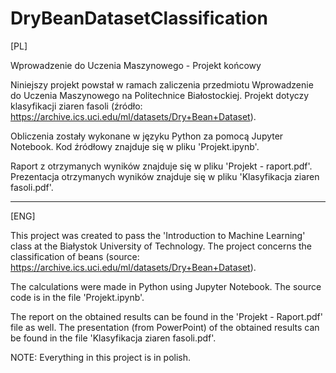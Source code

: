 # DryBeanDatasetClassification

[PL]

Wprowadzenie do Uczenia Maszynowego - Projekt końcowy

Niniejszy projekt powstał w ramach zaliczenia przedmiotu Wprowadzenie do Uczenia Maszynowego na Politechnice Białostockiej. Projekt dotyczy klasyfikacji ziaren fasoli (źródło: https://archive.ics.uci.edu/ml/datasets/Dry+Bean+Dataset).

Obliczenia zostały wykonane w języku Python za pomocą Jupyter Notebook. Kod źródłowy znajduje się w pliku 'Projekt.ipynb'.

Raport z otrzymanych wyników znajduje się w pliku 'Projekt - raport.pdf'.
Prezentacja otrzymanych wyników znajduje się w pliku 'Klasyfikacja ziaren fasoli.pdf'.

-------------------------------------------------------------------------------------------------------------------------------------------------------------------------

[ENG]

This project was created to pass the 'Introduction to Machine Learning' class at the Białystok University of Technology. The project concerns the classification of beans (source: https://archive.ics.uci.edu/ml/datasets/Dry+Bean+Dataset).

The calculations were made in Python using Jupyter Notebook. The source code is in the file 'Projekt.ipynb'.

The report on the obtained results can be found in the 'Projekt - Raport.pdf' file as well. The presentation (from PowerPoint) of the obtained results can be found in the file 'Klasyfikacja ziaren fasoli.pdf'.

NOTE: Everything in this project is in polish.
